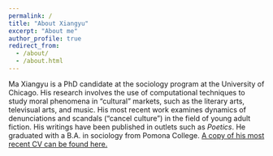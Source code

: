 ```yaml
---
permalink: /
title: "About Xiangyu"
excerpt: "About me"
author_profile: true
redirect_from: 
  - /about/
  - /about.html
---
```


Ma Xiangyu is a PhD candidate at the sociology program at the University of Chicago. His research involves the use of computational techniques to study moral phenomena in “cultural” markets, such as the literary arts, televisual arts, and music. His most recent work examines dynamics of denunciations and scandals (“cancel culture”) in the field of young adult fiction. His writings have been published in outlets such as *Poetics*. He graduated with a B.A. in sociology from Pomona College. [A copy of his most recent CV can be found here.](/files/cv/current.pdf)